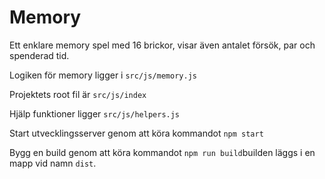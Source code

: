 # Memory

Ett enklare memory spel med 16 brickor, visar även antalet försök, par och spenderad tid.

Logiken för memory ligger i `src/js/memory.js`

Projektets root fil är `src/js/index`

Hjälp funktioner ligger `src/js/helpers.js`


Start utvecklingsserver genom att köra kommandot `npm start`

Bygg en build genom att köra kommandot `npm run build`builden läggs i en mapp vid namn `dist`.